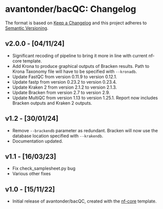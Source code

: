 # avantonder/bacQC: Changelog

The format is based on [Keep a Changelog](https://keepachangelog.com/en/1.0.0/)
and this project adheres to [Semantic Versioning](https://semver.org/spec/v2.0.0.html).

## v2.0.0 - [04/11/24]

- Significant recoding of pipeline to bring it more in line with current nf-core template.
- Add Krona to produce graphical outputs of Bracken results. Path to Krona Taxonomy file will have to be specified with `--kronadb`.
- Update FastQC from version 0.11.9 to version 0.12.1.
- Update fastp from version 0.23.2 to version 0.23.4.
- Update Kraken 2 from version 2.1.2 to version 2.1.3.
- Update Bracken from version 2.7 to version 2.9.
- Update MultiQC from version 1.13 to version 1.25.1. Report now includes Bracken outputs and Kraken 2 outputs.

## v1.2 - [30/01/24]

- Remove `--brackendb` parameter as redundant. Bracken will now use the database location specified with `--krakendb`.
- Documentation updated.

## v1.1 - [16/03/23]

- Fix check_samplesheet.py bug
- Various other fixes

## v1.0 - [15/11/22]

- Initial release of avantonder/bacQC, created with the [nf-core](https://nf-co.re/) template.

